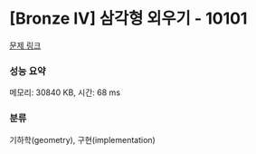 # [Bronze IV] 삼각형 외우기 - 10101 

[문제 링크](https://www.acmicpc.net/problem/10101) 

### 성능 요약

메모리: 30840 KB, 시간: 68 ms

### 분류

기하학(geometry), 구현(implementation)

